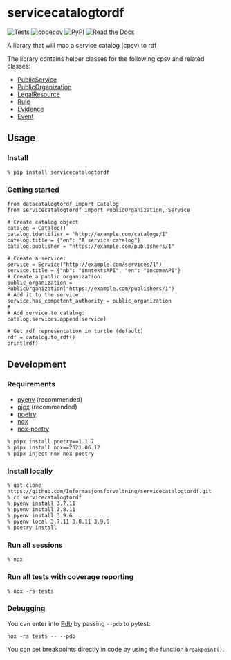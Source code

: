 # servicecatalogtordf

![Tests](https://github.com/Informasjonsforvaltning/servicecatalogtordf/workflows/Tests/badge.svg)
[![codecov](https://codecov.io/gh/Informasjonsforvaltning/servicecatalogtordf/branch/main/graph/badge.svg)](https://codecov.io/gh/Informasjonsforvaltning/servicecatalogtordf)
[![PyPI](https://img.shields.io/pypi/v/servicecatalogtordf.svg)](https://pypi.org/project/servicecatalogtordf/)
[![Read the Docs](https://readthedocs.org/projects/servicecatalogtordf/badge/)](https://servicecatalogtordf.readthedocs.io/)

A library that will map a service catalog (cpsv) to rdf

The library contains helper classes for the following cpsv and related classes:

- [PublicService](https://data.norge.no/specification/dcat-ap-no/#klasse-offentlig-tjeneste)
- [PublicOrganization](https://data.norge.no/specification/dcat-ap-no/#klasse-offentlig-organisasjon)
- [LegalResource](https://data.norge.no/specification/dcat-ap-no/#klasse-regulativ-ressurs)
- [Rule](https://data.norge.no/specification/dcat-ap-no/#klasse-regel)
- [Evidence](https://joinup.ec.europa.eu/collection/semantic-interoperability-community-semic/solution/core-public-service-vocabulary-application-profile)
- [Event](https://joinup.ec.europa.eu/collection/semantic-interoperability-community-semic/solution/core-public-service-vocabulary-application-profile)

## Usage

### Install

```Shell
% pip install servicecatalogtordf
```

### Getting started

```Shell
from datacatalogtordf import Catalog
from servicecatalogtordf import PublicOrganization, Service

# Create catalog object
catalog = Catalog()
catalog.identifier = "http://example.com/catalogs/1"
catalog.title = {"en": "A service catalog"}
catalog.publisher = "https://example.com/publishers/1"

# Create a service:
service = Service("http://example.com/services/1")
service.title = {"nb": "inntektsAPI", "en": "incomeAPI"}
# Create a public organization:
public_organization = PublicOrganization("https://example.com/publishers/1")
# Add it to the service:
service.has_competent_authority = public_organization
#
# Add service to catalog:
catalog.services.append(service)

# Get rdf representation in turtle (default)
rdf = catalog.to_rdf()
print(rdf)
```

## Development

### Requirements

- [pyenv](https://github.com/pyenv/pyenv) (recommended)
- [pipx](https://github.com/pipxproject/pipx) (recommended)
- [poetry](https://python-poetry.org/)
- [nox](https://nox.thea.codes/en/stable/)
- [nox-poetry](https://github.com/cjolowicz/nox-poetry)

```Shell
% pipx install poetry==1.1.7
% pipx install nox==2021.06.12
% pipx inject nox nox-poetry
```

### Install locally

```Shell
% git clone https://github.com/Informasjonsforvaltning/servicecatalogtordf.git
% cd servicecatalogtordf
% pyenv install 3.7.11
% pyenv install 3.8.11
% pyenv install 3.9.6
% pyenv local 3.7.11 3.8.11 3.9.6
% poetry install
```

### Run all sessions

```Shell
% nox
```

### Run all tests with coverage reporting

```Shell
% nox -rs tests
```

### Debugging

You can enter into [Pdb](https://docs.python.org/3/library/pdb.html) by passing `--pdb` to pytest:

```Shell
nox -rs tests -- --pdb
```

You can set breakpoints directly in code by using the function `breakpoint()`.

